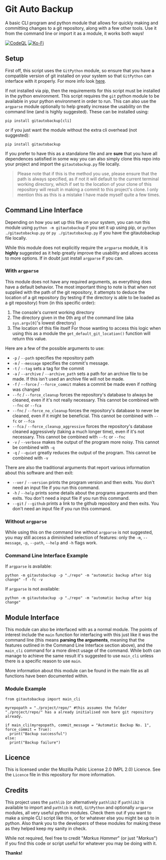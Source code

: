 # Git Auto Backup

A basic CLI program and python module that allows for quickly making and committing changes to a git repository, along with a few other tools. Use it from the command line or import it as a module, it works both ways!

[![CodeQL](https://github.com/MarkusHammer/gitautobackup/actions/workflows/codeql.yml/badge.svg)](https://github.com/MarkusHammer/gitautobackup/actions/workflows/codeql.yml) [![Ko-Fi](https://img.shields.io/badge/Ko--fi-F16061?style=for-the-badge&logo=ko-fi&logoColor=white)](https://ko-fi.com/markushammer)

## Setup

First off, this script uses the ``GitPython`` module, so ensure that you have a compatible version of git installed on your system so that ``GitPython`` can interface with it properly. For more info look [here](https://github.com/gitpython-developers/GitPython).

If not installed via pip, then the requirements for this script must be installed in the python environment. This script requires the ``git`` python module to be available in your python environment in order to run. This can also use the ``argparse`` module optionally to help greatly increase the usability on the command line (and is highly suggested). These can be installed using:

``pip install gitautobackup[cli]``

or if you just want the module without the extra cli overhead (not suggested):

``pip install gitautobackup``

If you prefer to have this as a standalone file and are **sure** that you have all dependences satisfied in some way you can also simply clone this repo into your project and import the ``gitautobackup.py`` file locally.

> Please note that if this is the method you use, please ensure that the path is always specified, as if not it will default to the current terminal working directory, which if set to the location of your clone of this repository will result in making a commit to this project's clone. I only mention this as this is a mistake I have made myself quite a few times.

## Command Line Interface

Depending on how you set up this file on your system, you can run this module using ``python -m gitautobackup`` if you set it up using pip, or ``python ./gitautobackup.py`` or ``py ./gitautobackup.py`` if you have the gitautobackup file locally.

While this module does not explicitly require the ``argparse`` module, it is **highly** suggested as it help greatly improve the usability and allows access to more options. If in doubt just install ``argparse`` if you can.

### With ``argparse``

This module does not have any required arguments, as everything does have a default behavior. The most important thing to note is that when not supplied with the path of the git repository, it attempts to deduce the location of a git repository (by testing if the directory is able to be loaded as a git repository) from (in this specific order):

1. The console's current working directory
2. The directory given in the 0th arg of the command line (aka ``sys.argv[0]``'s lowest directory)
3. The location of this file itself
   For those wanting to access this logic when using this as a module the ``get_default_git_location()`` function will return this value.

Here are a few of the possible arguments to use:

- ``-p`` / ``--path`` specifies the repository path
- ``-m`` / ``--message`` specifies the commit's message.
- ``-t`` / ``--tag`` sets a tag for the commit
- ``-a`` / ``--archive`` / ``--archive_path`` sets a path for an archive file to be made. If this isn't used an archive file will not be made.
- ``-f`` / ``--force`` / ``--force_commit`` makes a commit be made even if nothing was changed
- ``--fc`` / ``--force_cleanup`` forces the repository's database to always be cleaned, even if it's not really necessary. This cannot be combined with ``--fnc`` or ``--fca``
- ``--fnc`` / ``--force_no_cleanup`` forces the repository's database to never be cleaned, even if it might be beneficial. This cannot be combined with ``--fc`` or ``--fca``
- ``--fca`` / ``--force_cleanup_aggressive`` forces the repository's database cleaned aggressively (taking a much longer time), even if it's not necessary. This cannot be combined with ``--fc`` or ``--fnc``
- ``-v`` / ``--verbose`` makes the output of the program more noisy. This cannot be combined with ``-q``
- ``-q`` / ``--quiet`` greatly reduces the output of the program. This cannot be combined with ``-v``

There are also the traditional arguments that report various information about this software and then exit:

- ``--ver`` / ``--version`` prints the program version and then exits. You don't need an input file if you run this command.
- ``-h`` / ``--help`` prints some details about the programs arguments and then exits. You don't need a input file if you run this command.
- ``--git`` / ``--github`` prints a link to the github repository and then exits. You don't need an input file if you run this command.

### Without ``argparse``

While using this on the command line without ``argparse`` is not suggested, you may still access a diminished selection of features: only the ``-m``, ``--message``, ``-p``, ``--path``, ``--help`` and ``-h`` flags work.

### Command Line Interface Example

If ``argparse`` is available:

```bash:
python -m gitautobackup -p "./repo" -m "automatic backup after big change" -f -fc -v
```

If ``argparse`` is not available:

```bash:
python -m gitautobackup -p "./repo" -m "automatic backup after big change"
```

## Module Interface

This module can also be interfaced with as a normal module. The points of interest include the ``main`` function for interfacing with this just like it was the command line (this means **parsing the arguments**, meaning that the features outlined in the Command Line Interface section above), and the ``main_cli`` command for a more direct usage of the command.
While both can manage to achieve the same result it's suggested to use ``main_cli`` unless there is a specific reason to use ``main``.

More information about this module can be found in the main file as all functions have been documented within.

### Module Example

```python:
from gitautobackup import main_cli

myrepopath = "./project/repo/" #this assumes the folder "./project/repo/" has a already initialised non bare git repository already.

if main_cli(myrepopath, commit_message = "Automatic Backup No. 1", force_commit = True):
  print("Backup successful")
else:
  print("Backup failure")
```

## Licence

This is licensed under the Mozilla Public License 2.0 (MPL 2.0) Licence. See the ``Licence`` file in this repository for more information.

## Credits

This project uses the ``pathlib`` (or alternatively ``pathlib2`` if ``pathlib2`` is available to import and ``pathlib`` is not), ``GitPython`` and optionally ``argparse`` modules, all very useful python modules. Check them out if you want to make a simple CLI script like this, or for whatever else you might be up to in python. Also thank you to the developers of these modules for making these as they helped keep my sanity in check.

While not required, feel free to credit "*Markus Hammer*" (or just "*Markus*") if you find this code or script useful for whatever you may be doing with it.

**Thanks!**

